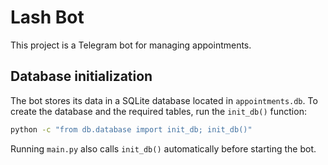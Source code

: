 # Lash Bot

This project is a Telegram bot for managing appointments.

## Database initialization

The bot stores its data in a SQLite database located in `appointments.db`.
To create the database and the required tables, run the `init_db()` function:

```bash
python -c "from db.database import init_db; init_db()"
```

Running `main.py` also calls `init_db()` automatically before starting the bot.
